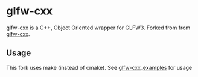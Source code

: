 glfw-cxx
========

glfw-cxx is a C++, Object Oriented wrapper for GLFW3. Forked from from [glfw-cxx](https://github.com/GenuineAster/glfw-cxx).

Usage
-----

This fork uses make (instead of cmake). See [glfw-cxx_examples](https://github.com/kuravih/glfw-cxx_examples) for usage